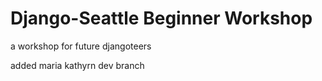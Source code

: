 Django-Seattle Beginner Workshop
=====================================

a workshop for future djangoteers

added maria kathyrn dev branch

